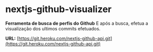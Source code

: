# nextjs-github-visualizer 

**Ferramenta de busca de perfis do __Github__** E após a busca, efetua a visualização dos ultimos commits efetuados.

**URL:** [https://git.heroku.com/nextjs-github-api.git](https://git.heroku.com/nextjs-github-api.git)

